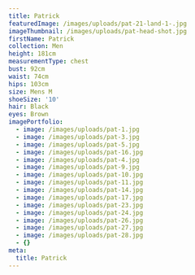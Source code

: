 ```yaml
---
title: Patrick
featuredImage: /images/uploads/pat-21-land-1-.jpg
imageThumbnail: /images/uploads/pat-head-shot.jpg
firstName: Patrick
collection: Men
height: 181cm
measurementType: chest
bust: 92cm
waist: 74cm
hips: 103cm
size: Mens M
shoeSize: '10'
hair: Black
eyes: Brown
imagePortfolio:
  - image: /images/uploads/pat-1.jpg
  - image: /images/uploads/pat-3.jpg
  - image: /images/uploads/pat-5.jpg
  - image: /images/uploads/pat-16.jpg
  - image: /images/uploads/pat-4.jpg
  - image: /images/uploads/pat-9.jpg
  - image: /images/uploads/pat-10.jpg
  - image: /images/uploads/pat-11.jpg
  - image: /images/uploads/pat-14.jpg
  - image: /images/uploads/pat-17.jpg
  - image: /images/uploads/pat-23.jpg
  - image: /images/uploads/pat-24.jpg
  - image: /images/uploads/pat-26.jpg
  - image: /images/uploads/pat-27.jpg
  - image: /images/uploads/pat-28.jpg
  - {}
meta:
  title: Patrick
---
```


